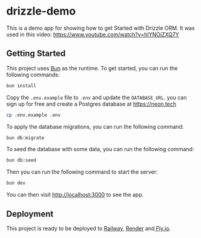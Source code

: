 # drizzle-demo


This is a demo app for showing how to get Started with Drizzle ORM. It was used in this video: https://www.youtube.com/watch?v=hIYNOiZXQ7Y


## Getting Started

This project uses [Bun](https://bun.sh) as the runtime. To get started, you can run the following commands:

```bash
bun install
```

Copy the `.env.example` file to `.env` and update the `DATABASE_URL`. you can sign up for free and create a Postgres database at https://neon.tech


```bash
cp .env.example .env
```

To apply the database migrations, you can run the following command:

```bash
bun db:migrate
```

To seed the database with some data, you can run the following command:

```bash
bun db:seed
```

Then you can run the following command to start the server:

```bash
bun dev
```

You can then visit [http://localhost:3000](http://localhost:3000) to see the app.


## Deployment

This project is ready to be deployed to [Railway](https://railway.app), [Render](https://render.com) and[ Fly.io](https://fly.io).

